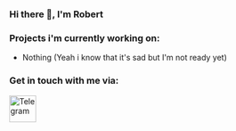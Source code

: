 ### Hi there 👋, I'm Robert

### Projects i'm currently working on:

- Nothing (Yeah i know that it's sad but I'm not ready yet)

### Get in touch with me via:

[<img alt="Telegram" width="48px" src="https://img.icons8.com/fluent/240/000000/telegram-app.png" />][telegram_link]

[telegram_link]: https://t.me/nessuno_di_interessante
